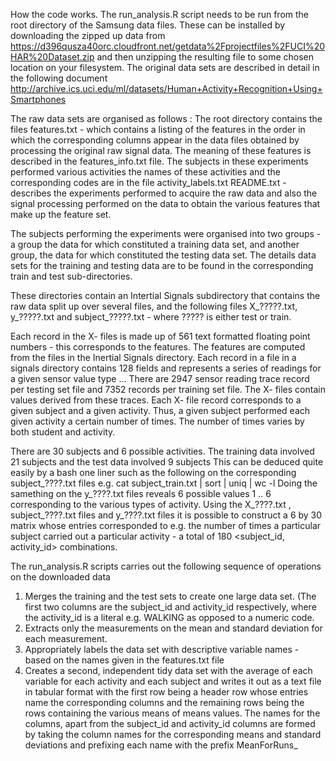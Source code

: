 How the code works.
The run_analysis.R script needs to be run from the root directory of the Samsung data files. 
These can be installed by downloading the zipped up data from https://d396qusza40orc.cloudfront.net/getdata%2Fprojectfiles%2FUCI%20HAR%20Dataset.zip and then unzipping the resulting file to some chosen location on your filesystem. 
The original data sets are described in detail in the following document http://archive.ics.uci.edu/ml/datasets/Human+Activity+Recognition+Using+Smartphones

The raw data sets are organised as follows :
The root directory contains the files 
features.txt - which contains a listing of the features in the order in which the corresponding columns appear in the data files obtained by processing the original raw signal data.
The meaning of these features is described in the features_info.txt file.
The subjects in these experiments performed various activities the names of these activities and the corresponding  codes are in the file activity_labels.txt
README.txt - describes the experiments performed to acquire the raw data and also the signal processing performed on the data to obtain the various features that make up the feature set. 

The subjects performing the experiments were organised into two groups - a group the data for which constituted a training data set, and another group, the data for which constituted the testing data set.  The details data sets for the training and testing data are to be found in the corresponding train and test sub-directories. 

These directories contain an Intertial Signals subdirectory that contains the raw data split up over several files, and the following files 
X_?????.txt, y_?????.txt and subject_?????.txt - where ????? is either test or train. 

Each record in the X- files is made up of 561 text formatted floating point numbers - this corresponds to the features.
The features are computed from the files in the Inertial Signals directory. 
Each record in a file in a signals directory contains 128 fields and represents a series of readings for a given sensor value type ... 
There are 2947 sensor reading trace record per testing set file and 7352 records per training set file.
The X- files contain values derived from these traces.
Each X- file record corresponds to a given subject and a given activity.
Thus, a given subject performed each given activity a certain number of times. 
The number of times varies by both student and activity. 

There are 30 subjects and 6 possible activities.
The training data involved 21 subjects and the test data involved 9 subjects 
This can be deduced quite easily by a bash one liner such as the following on the corresponding subject_????.txt files
e.g. 
cat subject_train.txt | sort | uniq | wc -l
Doing the samething on the y_????.txt files reveals 6 possible values 1 .. 6 corresponding to the various types of activity.
Using the X_????.txt , subject_????.txt files and y_????.txt files it is possible to construct a 6 by 30 matrix whose entries corresponded to e.g. the number of times a particular subject carried out a particular activity - a total of 180 <subject_id, activity_id> combinations. 

The run_analysis.R scripts carries out the following sequence of operations on the downloaded data
1. Merges the training and the test sets to create one large data set. (The first two columns are the subject_id and activity_id respectively, where the activity_id is a literal e.g. WALKING as opposed to a numeric code. 
2. Extracts only the measurements on the mean and standard deviation for each measurement. 
4. Appropriately labels the data set with descriptive variable names - based on the names given in the features.txt file
5. Creates a second, independent tidy data set with the average of each variable for each activity and each subject and writes it out as a text file in tabular format with the first row being a header row whose entries name the corresponding columns and the remaining rows being the rows containing the various means of means values. The names for the columns, apart from the subject_id and activity_id columns are formed by taking the column names for the corresponding means and standard deviations and prefixing each name with the prefix MeanForRuns_







